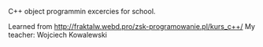 C++ object programmin excercies for school.

Learned from http://fraktalw.webd.pro/zsk-programowanie.pl/kurs_c++/
My teacher: Wojciech Kowalewski
